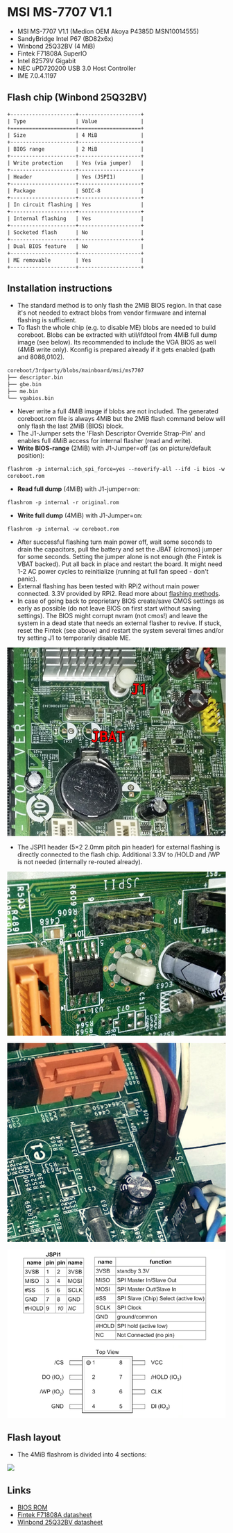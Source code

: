 # MSI MS-7707 V1.1

* MSI MS-7707 V1.1 (Medion OEM Akoya P4385D MSN10014555)
* SandyBridge Intel P67 (BD82x6x)
* Winbond 25Q32BV (4 MiB)
* Fintek F71808A SuperIO
* Intel 82579V Gigabit
* NEC uPD720200 USB 3.0 Host Controller
* IME 7.0.4.1197

## Flash chip (Winbond 25Q32BV)
```eval_rst
+---------------------+--------------------+
| Type                | Value              |
+=====================+====================+
| Size                | 4 MiB              |
+---------------------+--------------------+
| BIOS range          | 2 MiB              |
+---------------------+--------------------+
| Write protection    | Yes (via jumper)   |
+---------------------+--------------------+
| Header              | Yes (JSPI1)        |
+---------------------+--------------------+
| Package             | SOIC-8             |
+---------------------+--------------------+
| In circuit flashing | Yes                |
+---------------------+--------------------+
| Internal flashing   | Yes                |
+---------------------+--------------------+
| Socketed flash      | No                 |
+---------------------+--------------------+
| Dual BIOS feature   | No                 |
+---------------------+--------------------+
| ME removable        | Yes                |
+---------------------+--------------------+
```

## Installation instructions
* The standard method is to only flash the 2MiB BIOS region. In that case it's
not needed to extract blobs from vendor firmware and internal flashing is
sufficient.
* To flash the whole chip (e.g. to disable ME) blobs are needed to build
coreboot. Blobs can be extracted with util/ifdtool from 4MiB full dump image
(see below). Its recommended to include the VGA BIOS as well (4MiB write only).
Kconfig is prepared already if it gets enabled (path and 8086,0102).
```
coreboot/3rdparty/blobs/mainboard/msi/ms7707
├── descriptor.bin
├── gbe.bin
├── me.bin
└── vgabios.bin
```
* Never write a full 4MiB image if blobs are not included. The generated
coreboot.rom file is always 4MiB but the 2MiB flash command below will only
flash the last 2MiB (BIOS) block.
* The J1-Jumper sets the 'Flash Descriptor Override Strap-Pin' and enables
full 4MiB access for internal flasher (read and write).
* **Write BIOS-range** (2MiB) with J1-Jumper=off (as on picture/default
	position):
```
flashrom -p internal:ich_spi_force=yes --noverify-all --ifd -i bios -w coreboot.rom
```
* **Read full dump** (4MiB) with J1-jumper=on:
```
flashrom -p internal -r original.rom
```
* **Write full dump** (4MiB) with J1-Jumper=on:
```
flashrom -p internal -w coreboot.rom
```
* After successful flashing turn main power off, wait some seconds to drain
the capacitors, pull the battery and set the JBAT (clrcmos) jumper for some
seconds. Setting the jumper alone is not enough (the Fintek is VBAT backed).
Put all back in place and restart the board. It might need 1-2 AC power cycles
to reinitialize (running at full fan speed - don't panic).
* External flashing has been tested with RPi2 without main power connected.
3.3V provided by RPi2. Read more about [flashing methods].
* In case of going back to proprietary BIOS create/save CMOS settings as early
as possible (do not leave BIOS on first start without saving settings).
The BIOS might corrupt nvram (not cmos!) and leave the system in a dead state
that needs an external flasher to revive. If stuck, reset the Fintek (see
above) and restart the system several times and/or try setting J1 to
temporarily disable ME.

![](J1-flash-protect.jpg)

* The JSPI1 header (5×2 2.0mm pitch pin header) for external flashing is
directly connected to the flash chip. Additional 3.3V to /HOLD and /WP is not
needed (internally re-routed already).

![](JSPI1-Winbond-W25Q32BVSIG.jpg)

![](JSPI1-connected.jpg)

![](JSPI1.png)

## Flash layout

* The 4MiB flashrom is divided into 4 sections:

![][flashlayout]

## Links

- [BIOS ROM]
- [Fintek F71808A datasheet]
- [Winbond 25Q32BV datasheet]

[BIOS ROM]: https://www.medion.com/de/servicebackend/_lightbox/treiber_details.php?did=9744
[Winbond 25Q32BV datasheet]: https://www.winbond.com/resource-files/w25q32bv_revi_100413_wo_automotive.pdf
[Fintek F71808A datasheet]: https://www.alldatasheet.com/datasheet-pdf/pdf/459069/FINTEK/F71808A.html
[flashlayout]: flashlayout.svg
[flashing methods]: ../../../flash_tutorial/index.md
